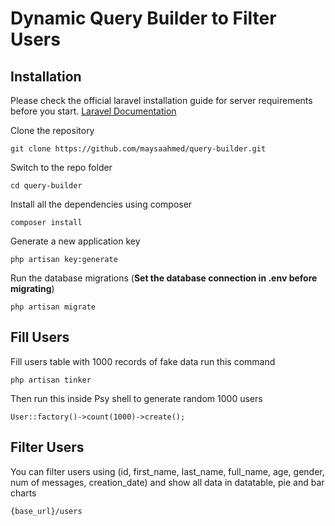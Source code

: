 # Dynamic Query Builder to Filter Users

## Installation

Please check the official laravel installation guide for server requirements before you start. [Laravel Documentation](https://laravel.com/docs/8.x/installation)

Clone the repository

    git clone https://github.com/maysaahmed/query-builder.git

Switch to the repo folder

    cd query-builder

Install all the dependencies using composer

    composer install

Generate a new application key

    php artisan key:generate


Run the database migrations (**Set the database connection in .env before migrating**)

    php artisan migrate


## Fill Users

Fill users table with 1000 records of fake data
run this command


    php artisan tinker
    
Then run this inside Psy shell to generate random 1000 users 
    
    User::factory()->count(1000)->create();


## Filter Users
You can filter users using (id, first_name, last_name, full_name, age, gender, num of messages, creation_date) and show all data in datatable, pie and bar charts 

    {base_url}/users



